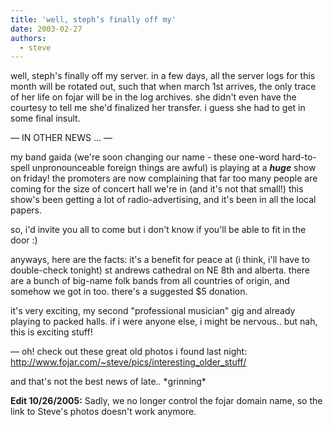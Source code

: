 ```yaml
---
title: 'well, steph’s finally off my'
date: 2003-02-27
authors:
  - steve
---
```


well, steph's finally off my server. in a few days, all the server logs for this month will be rotated out, such that when march 1st arrives, the only trace of her life on fojar will be in the log archives. she didn't even have the courtesy to tell me she'd finalized her transfer. i guess she had to get in some final insult.

— IN OTHER NEWS ... —

my band gaida (we're soon changing our name - these one-word hard-to-spell unpronounceable foreign things are awful) is playing at a **_huge_** show on friday! the promoters are now complaining that far too many people are coming for the size of concert hall we're in (and it's not that small!) this show's been getting a lot of radio-advertising, and it's been in all the local papers.

so, i'd invite you all to come but i don't know if you'll be able to fit in the door :)

anyways, here are the facts: it's a benefit for peace at (i think, i'll have to double-check tonight) st andrews cathedral on NE 8th and alberta. there are a bunch of big-name folk bands from all countries of origin, and somehow we got in too. there's a suggested $5 donation.

it's very exciting, my second "professional musician" gig and already playing to packed halls. if i were anyone else, i might be nervous.. but nah, this is exciting stuff!

— oh! check out these great old photos i found last night: http://www.fojar.com/~steve/pics/interesting_older_stuff/

and that's not the best news of late.. \*grinning\*

**Edit 10/26/2005:** Sadly, we no longer control the fojar domain name, so the link to Steve's photos doesn't work anymore.
